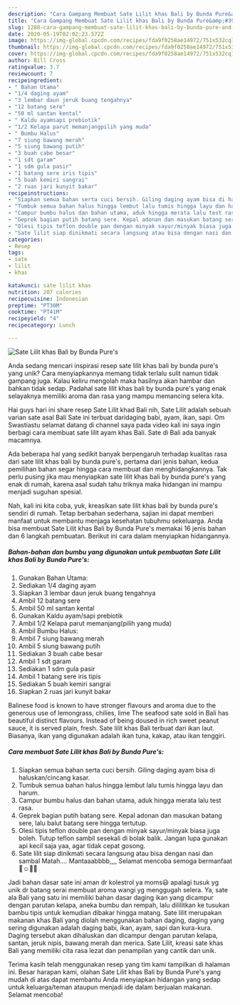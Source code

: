 ```yaml
---
description: "Cara Gampang Membuat Sate Lilit khas Bali by Bunda Pure&amp;#39;s yang Sempurna"
title: "Cara Gampang Membuat Sate Lilit khas Bali by Bunda Pure&amp;#39;s yang Sempurna"
slug: 1288-cara-gampang-membuat-sate-lilit-khas-bali-by-bunda-pure-and-39-s-yang-sempurna
date: 2020-05-19T02:02:23.572Z
image: https://img-global.cpcdn.com/recipes/fda9f0258ae14972/751x532cq70/sate-lilit-khas-bali-by-bunda-pures-foto-resep-utama.jpg
thumbnail: https://img-global.cpcdn.com/recipes/fda9f0258ae14972/751x532cq70/sate-lilit-khas-bali-by-bunda-pures-foto-resep-utama.jpg
cover: https://img-global.cpcdn.com/recipes/fda9f0258ae14972/751x532cq70/sate-lilit-khas-bali-by-bunda-pures-foto-resep-utama.jpg
author: Bill Cross
ratingvalue: 3.7
reviewcount: 7
recipeingredient:
- " Bahan Utama"
- "1/4 daging ayam"
- "3 lembar daun jeruk buang tengahnya"
- "12 batang sere"
- "50 ml santan kental"
- " Kaldu ayamsapi prebiotik"
- "1/2 Kelapa parut memanjangpilih yang muda"
- " Bumbu Halus"
- "7 siung bawang merah"
- "5 siung bawang putih"
- "3 buah cabe besar"
- "1 sdt garam"
- "1 sdm gula pasir"
- "1 batang sere iris tipis"
- "5 buah kemiri sangrai"
- "2 ruas jari kunyit bakar"
recipeinstructions:
- "Siapkan semua bahan serta cuci bersih. Giling daging ayam bisa di haluskan/cincang kasar."
- "Tumbuk semua bahan halus hingga lembut lalu tumis hingga layu dan harum."
- "Campur bumbu halus dan bahan utama, aduk hingga merata lalu test rasa."
- "Geprek bagian putih batang sere. Kepal adonan dan masukan batang sere, lalu balut batang sere hingga tertutup."
- "Olesi tipis teflon double pan dengan minyak sayur/minyak biasa juga boleh. Tutup teflon sambil sesekali di bolak balik. Jangan lupa gunakan api kecil saja yaa, agar tidak cepat gosong."
- "Sate lilit siap dinikmati secara langsung atau bisa dengan nasi dan sambal Matah.... Mantaaabbbb,,,, Selamat mencoba semoga bermanfaat🙏☺👩‍🍳"
categories:
- Resep
tags:
- sate
- lilit
- khas

katakunci: sate lilit khas 
nutrition: 207 calories
recipecuisine: Indonesian
preptime: "PT30M"
cooktime: "PT41M"
recipeyield: "4"
recipecategory: Lunch

---
```



![Sate Lilit khas Bali by Bunda Pure&#39;s](https://img-global.cpcdn.com/recipes/fda9f0258ae14972/751x532cq70/sate-lilit-khas-bali-by-bunda-pures-foto-resep-utama.jpg)

Anda sedang mencari inspirasi resep sate lilit khas bali by bunda pure&#39;s yang unik? Cara menyiapkannya memang tidak terlalu sulit namun tidak gampang juga. Kalau keliru mengolah maka hasilnya akan hambar dan bahkan tidak sedap. Padahal sate lilit khas bali by bunda pure&#39;s yang enak selayaknya memiliki aroma dan rasa yang mampu memancing selera kita.

Hai guys hari ini share resep Sate Lilit khad Bali nih, Sate Lilit adalah sebuah varian sate asal Bali Sate ini terbuat daridaging babi, ayam, ikan, sapi. Om Swastiastu selamat datang di channel saya pada video kali ini saya ingin berbagi cara membuat sate lilit ayam khas Bali. Sate di Bali ada banyak macamnya.

Ada beberapa hal yang sedikit banyak berpengaruh terhadap kualitas rasa dari sate lilit khas bali by bunda pure&#39;s, pertama dari jenis bahan, kedua pemilihan bahan segar hingga cara membuat dan menghidangkannya. Tak perlu pusing jika mau menyiapkan sate lilit khas bali by bunda pure&#39;s yang enak di rumah, karena asal sudah tahu triknya maka hidangan ini mampu menjadi suguhan spesial.


Nah, kali ini kita coba, yuk, kreasikan sate lilit khas bali by bunda pure&#39;s sendiri di rumah. Tetap berbahan sederhana, sajian ini dapat memberi manfaat untuk membantu menjaga kesehatan tubuhmu sekeluarga. Anda bisa membuat Sate Lilit khas Bali by Bunda Pure&#39;s memakai 16 jenis bahan dan 6 langkah pembuatan. Berikut ini cara dalam menyiapkan hidangannya.

<!--inarticleads1-->

##### Bahan-bahan dan bumbu yang digunakan untuk pembuatan Sate Lilit khas Bali by Bunda Pure&#39;s:

1. Gunakan  Bahan Utama:
1. Sediakan 1/4 daging ayam
1. Siapkan 3 lembar daun jeruk buang tengahnya
1. Ambil 12 batang sere
1. Ambil 50 ml santan kental
1. Gunakan  Kaldu ayam/sapi prebiotik
1. Ambil 1/2 Kelapa parut memanjang(pilih yang muda)
1. Ambil  Bumbu Halus:
1. Ambil 7 siung bawang merah
1. Ambil 5 siung bawang putih
1. Sediakan 3 buah cabe besar
1. Ambil 1 sdt garam
1. Sediakan 1 sdm gula pasir
1. Ambil 1 batang sere iris tipis
1. Sediakan 5 buah kemiri sangrai
1. Siapkan 2 ruas jari kunyit bakar


Balinese food is known to have stronger flavours and aroma due to the generous use of lemongrass, chilies, lime The seafood sate sold in Bali has beautiful distinct flavours. Instead of being doused in rich sweet peanut sauce, it is served plain, fresh. Sate lilit khas Bali terbuat dari ikan laut. Biasanya, ikan yang digunakan adalah ikan tuna, kakap, atau ikan tenggiri. 

<!--inarticleads2-->

##### Cara membuat Sate Lilit khas Bali by Bunda Pure&#39;s:

1. Siapkan semua bahan serta cuci bersih. Giling daging ayam bisa di haluskan/cincang kasar.
1. Tumbuk semua bahan halus hingga lembut lalu tumis hingga layu dan harum.
1. Campur bumbu halus dan bahan utama, aduk hingga merata lalu test rasa.
1. Geprek bagian putih batang sere. Kepal adonan dan masukan batang sere, lalu balut batang sere hingga tertutup.
1. Olesi tipis teflon double pan dengan minyak sayur/minyak biasa juga boleh. Tutup teflon sambil sesekali di bolak balik. Jangan lupa gunakan api kecil saja yaa, agar tidak cepat gosong.
1. Sate lilit siap dinikmati secara langsung atau bisa dengan nasi dan sambal Matah.... Mantaaabbbb,,,, Selamat mencoba semoga bermanfaat🙏☺👩‍🍳


Jadi bahan dasar sate ini aman dr kolestrol ya moms😃 apalagi tusuk yg unik dr batang serai membuat aroma wangi yg menggugah selera. Ya, sate ala Bali yang satu ini memiliki bahan dasar daging ikan yang dicampur dengan parutan kelapa, aneka bumbu dan rempah, lalu dililitkan ke tusukan bambu tipis untuk kemudian dibakar hingga matang. Sate lilit merupakan makanan khas Bali yang diolah menggunakan bahan daging, daging yang sering digunakan adalah daging babi, ikan, ayam, sapi dan kura-kura. Daging tersebut akan dihaluskan dan dicampur dengan parutan kelapa, santan, jeruk nipis, bawang merah dan merica. Sate Lilit, kreasi sate khas Bali yang memiliki cita rasa lezat dan penampilan yang cantik dan unik. 

Terima kasih telah menggunakan resep yang tim kami tampilkan di halaman ini. Besar harapan kami, olahan Sate Lilit khas Bali by Bunda Pure&#39;s yang mudah di atas dapat membantu Anda menyiapkan hidangan yang sedap untuk keluarga/teman ataupun menjadi ide dalam berjualan makanan. Selamat mencoba!
